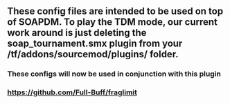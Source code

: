 ## These config files are intended to be used on top of SOAPDM. To play the TDM mode, our current work around is just deleting the soap_tournament.smx plugin from your /tf/addons/sourcemod/plugins/ folder.

### These configs will now be used in conjunction with this plugin
### https://github.com/Full-Buff/fraglimit

